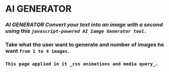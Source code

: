# AI GENERATOR 
### _AI GENERATOR Convert your text into an image with a second using this `javascript-powered AI Iamge Generator tool.`_
### Take what the user want to generate and number of images he want `from 1 to 4 images`.

### `This page applied in it _css animations and media query_.`
